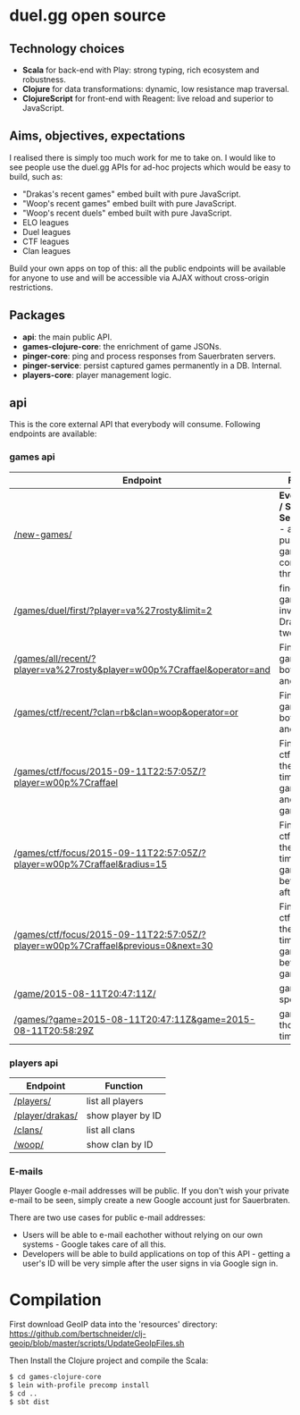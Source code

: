 # duel.gg open source

## Technology choices
* __Scala__ for back-end with Play: strong typing, rich ecosystem and robustness.
* __Clojure__ for data transformations: dynamic, low resistance map traversal.
* __ClojureScript__ for front-end with Reagent: live reload and superior to JavaScript.

## Aims, objectives, expectations

I realised there is simply too much work for me to take on. I would like to see people use the duel.gg APIs for ad-hoc projects which would be easy to build, such as:

* "Drakas's recent games" embed built with pure JavaScript.
* "Woop's recent games" embed built with pure JavaScript.
* "Woop's recent duels" embed built with pure JavaScript.
* ELO leagues
* Duel leagues
* CTF leagues
* Clan leagues

Build your own apps on top of this: all the public endpoints will be available for anyone to use and will be accessible via AJAX without cross-origin restrictions.

## Packages

* __api__: the main public API.
* __games-clojure-core__: the enrichment of game JSONs.
* __pinger-core__: ping and process responses from Sauerbraten servers.
* __pinger-service__: persist captured games permanently in a DB. Internal.
* __players-core__: player management logic.

## api

This is the core external API that everybody will consume. Following endpoints are available:

### games api
|Endpoint | Function|
|-----|------|
| [/new-games/](http://api.duel.gg/new-games/) | __EventSource / Server-Sent Events__ - automatic push of new games coming through.|
| [/games/duel/first/?player=va%27rosty&limit=2](http://api.duel.gg/games/duel/first/?player=va%27rosty&limit=2) | find first duel games involving Drakas. Get two. |
| [/games/all/recent/?player=va%27rosty&player=w00p%7Craffael&operator=and](http://api.duel.gg/games/all/recent/?player=va%27rosty&player=w00p%7Craffael&operator=and) | Find recent games with both raffael and Frosty |
| [/games/ctf/recent/?clan=rb&clan=woop&operator=or](http://api.duel.gg/games/ctf/recent/?clan=rb&clan=woop&operator=or) | Find recent games with both raffael and Frosty |
| [/games/ctf/focus/2015-09-11T22:57:05Z/?player=w00p%7Craffael](http://api.duel.gg/games/ctf/focus/2015-09-11T22:57:05Z/?player=w00p%7Craffael) | Find raffael's ctf game at the specified time, the game before and the game after |
| [/games/ctf/focus/2015-09-11T22:57:05Z/?player=w00p%7Craffael&radius=15](http://api.duel.gg/games/ctf/focus/2015-09-11T22:57:05Z/?player=w00p%7Craffael) | Find raffael's ctf game at the specified time, 15 games before, 15 after |
| [/games/ctf/focus/2015-09-11T22:57:05Z/?player=w00p%7Craffael&previous=0&next=30](http://api.duel.gg/games/ctf/focus/2015-09-11T22:57:05Z/?player=w00p%7Craffael) | Find raffael's ctf game at the specified time, 0 games before, 30 games after |
| [/game/2015-08-11T20:47:11Z/](http://api.duel.gg/game/2015-08-11T20:47:11Z/) | game at a specific ID |
| [/games/?game=2015-08-11T20:47:11Z&game=2015-08-11T20:58:29Z](http://api.duel.gg/games/?game=2015-08-11T20:47:11Z&game=2015-08-11T20:58:29Z) | games with those start times |

### players api
|Endpoint | Function|
|-----|------|
| [/players/](http://api.duel.gg/players/) | list all players |
| [/player/drakas/](http://api.duel.gg/player/drakas/) | show player by ID |
| [/clans/](http://api.duel.gg/clans/) | list all clans |
| [/woop/](http://api.duel.gg/clan/woop/) | show clan by ID |

### E-mails

Player Google e-mail addresses will be public. If you don't wish your private e-mail to be seen, simply create a new Google account just for Sauerbraten.

There are two use cases for public e-mail addresses:
* Users will be able to e-mail eachother without relying on our own systems - Google takes care of all this.
* Developers will be able to build applications on top of this API - getting a user's ID will be very simple after the user signs in via Google sign in.

# Compilation

First download GeoIP data into the 'resources' directory: https://github.com/bertschneider/clj-geoip/blob/master/scripts/UpdateGeoIpFiles.sh

Then Install the Clojure project and compile the Scala:
```bash
$ cd games-clojure-core
$ lein with-profile precomp install
$ cd ..
$ sbt dist
```
